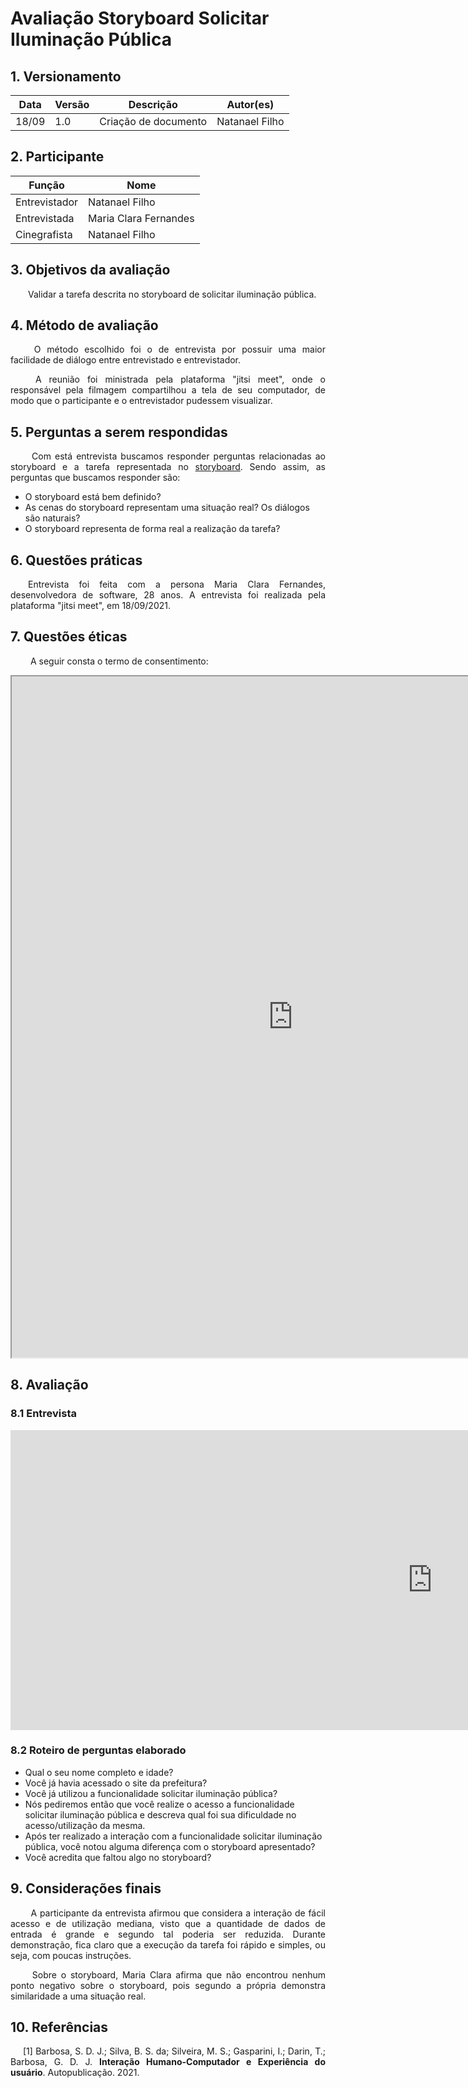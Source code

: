 # Avaliação Storyboard Solicitar Iluminação Pública

## 1. Versionamento
|Data|Versão|Descrição|Autor(es)
|--|--|--|--|
|18/09|1.0|Criação de documento|Natanael Filho| 

## 2. Participante

|Função|Nome|
|--|--|
|Entrevistador|Natanael Filho|
|Entrevistada|Maria Clara Fernandes|
|Cinegrafista|Natanael Filho|

## 3. Objetivos da avaliação

<p align = "justify">  &emsp;&emsp;Validar a tarefa descrita no storyboard de solicitar iluminação pública.</p>

## 4. Método de avaliação 

<p align = "justify">  &emsp;&emsp; O método escolhido foi o de entrevista por possuir uma maior facilidade de diálogo entre entrevistado e entrevistador.</p>

<p align = "justify">  &emsp;&emsp; A reunião foi ministrada pela plataforma "jitsi meet", onde o responsável pela filmagem compartilhou a tela de seu computador, de modo que o participante e o entrevistador pudessem visualizar.</p>

## 5. Perguntas a serem respondidas

<p align = "justify">  &emsp;&emsp; Com está entrevista buscamos responder perguntas relacionadas ao storyboard e a tarefa representada no <a href="../../storyboards">storyboard</a>. Sendo assim, as perguntas que buscamos responder são:</p>

- O storyboard está bem definido?
- As cenas do storyboard representam uma situação real? Os diálogos são naturais?
- O storyboard representa de forma real a realização da tarefa?

## 6. Questões práticas
<p align = "justify">  &emsp;&emsp;Entrevista foi feita com a persona Maria Clara Fernandes, desenvolvedora de software, 28 anos. A entrevista foi realizada pela plataforma "jitsi meet", em 18/09/2021.</p>

## 7. Questões éticas
<p align = "justify">  &emsp;&emsp; A seguir consta o termo de consentimento: </p>

<iframe width=900 height=1090 src="https://docs.google.com/document/d/e/2PACX-1vTSIZj8nqCPszx8uCQDf-lLUs-0N4OkujT2QMwv7w2bTF1BzAWnNl9BfyzXUMt2uCABUQIoXRh6pP4v/pub?embedded=true"></iframe>

## 8. Avaliação

### 8.1 Entrevista

<iframe width="1350" height="480" src="https://www.youtube.com/embed/8pNftzHPQ7k" title="YouTube video player" frameborder="0" allow="accelerometer; autoplay; clipboard-write; encrypted-media; gyroscope; picture-in-picture" allowfullscreen></iframe>

### 8.2 Roteiro de perguntas elaborado

- Qual o seu nome completo e idade?
- Você já havia acessado o site da prefeitura?
- Você já utilizou a funcionalidade solicitar iluminação pública?
- Nós pediremos então que você realize o acesso a funcionalidade solicitar iluminação pública e descreva qual foi sua dificuldade no acesso/utilização da mesma.
- Após ter realizado a interação com a funcionalidade solicitar iluminação pública, você notou alguma diferença com o storyboard apresentado?
- Você acredita que faltou algo no storyboard?

## 9. Considerações finais

<p align = "justify">  &emsp;&emsp; A participante da entrevista afirmou que considera a interação de fácil acesso e de utilização mediana, visto que a quantidade de dados de entrada é grande e segundo tal poderia ser reduzida. Durante demonstração, fica claro que a execução da tarefa foi rápido e simples, ou seja, com poucas instruções.</p>

<p align = "justify">  &emsp;&emsp; Sobre o storyboard, Maria Clara afirma que não encontrou nenhum ponto negativo sobre o storyboard, pois segundo a própria demonstra similaridade a uma situação real.</p>

## 10. Referências

<p style="text-align: justify; text-indent: 20px">[1] Barbosa, S. D. J.; Silva, B. S. da; Silveira, M. S.; Gasparini, I.; Darin, T.; Barbosa, G. D. J. <b>Interação Humano-Computador e Experiência do usuário</b>. Autopublicação. 2021.</p>
